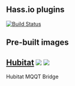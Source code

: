 ## Hass.io plugins

[![Build Status](https://travis-ci.org/bmcgair/hassio-addons.svg?branch=master)](https://travis-ci.org/bmcgair/hassio-addons)

## Pre-built images

## [Hubitat](https://github.com/bmcgair/hassio-addons/tree/master/hubitat) [![](https://images.microbadger.com/badges/version/bmcgair/armhf-hubitat.svg)](https://microbadger.com/images/bmcgair/armhf-hubitat "Get your own version badge on microbadger.com") [![](https://images.microbadger.com/badges/image/bmcgair/armhf-hubitat.svg)](https://microbadger.com/images/bmcgair/armhf-hubitat "Get your own image badge on microbadger.com")

Hubitat MQQT Bridge
